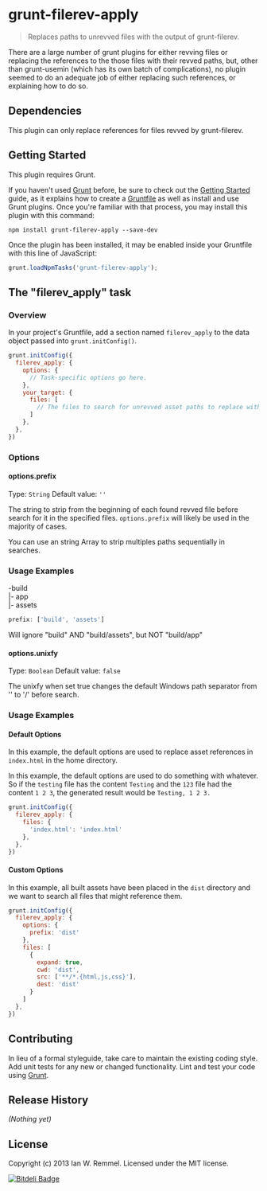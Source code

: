 # grunt-filerev-apply

> Replaces paths to unrevved files with the output of grunt-filerev.

There are a large number of grunt plugins for either revving files or replacing the references to the those files with their revved paths, but, other than grunt-usemin (which has its own batch of complications), no plugin seemed to do an adequate job of either replacing such references, or explaining how to do so.

## Dependencies

This plugin can only replace references for files revved by grunt-filerev.

## Getting Started
This plugin requires Grunt.

If you haven't used [Grunt](http://gruntjs.com/) before, be sure to check out the [Getting Started](http://gruntjs.com/getting-started) guide, as it explains how to create a [Gruntfile](http://gruntjs.com/sample-gruntfile) as well as install and use Grunt plugins. Once you're familiar with that process, you may install this plugin with this command:

```shell
npm install grunt-filerev-apply --save-dev
```

Once the plugin has been installed, it may be enabled inside your Gruntfile with this line of JavaScript:

```js
grunt.loadNpmTasks('grunt-filerev-apply');
```

## The "filerev_apply" task

### Overview
In your project's Gruntfile, add a section named `filerev_apply` to the data object passed into `grunt.initConfig()`.

```js
grunt.initConfig({
  filerev_apply: {
    options: {
      // Task-specific options go here.
    },
    your_target: {
      files: [
        // The files to search for unrevved asset paths to replace with their revved counterparts. If the path is anything other than `.`, you'll need to specify `options.prefix` as explained below.
      ]
    },
  },
})
```

### Options

#### options.prefix
Type: `String`
Default value: `''`

The string to strip from the beginning of each found revved file before search for it in the specified files. `options.prefix` will likely be used in the majority of cases.

You can use an string Array to strip multiples paths sequentially in searches.

### Usage Examples

-build  
|- app  
|- assets  

```javascript
prefix: ['build', 'assets']
```
Will ignore "build" AND "build/assets", but NOT "build/app"

#### options.unixfy
Type: `Boolean`
Default value: `false`

The unixfy when set true changes the default Windows path separator from '\' to '/' before search.

### Usage Examples

#### Default Options

In this example, the default options are used to replace asset references in `index.html` in the home directory.

In this example, the default options are used to do something with whatever. So if the `testing` file has the content `Testing` and the `123` file had the content `1 2 3`, the generated result would be `Testing, 1 2 3.`

```js
grunt.initConfig({
  filerev_apply: {
    files: {
      'index.html': 'index.html'
    },
  },
})
```

#### Custom Options
In this example, all built assets have been placed in the `dist` directory and we want to search all files that might reference them.

```js
grunt.initConfig({
  filerev_apply: {
    options: {
      prefix: 'dist'
    },
    files: [
      {
        expand: true,
        cwd: 'dist',
        src: ['**/*.{html,js,css}'],
        dest: 'dist'
      }
    ]
  },
})
```

## Contributing
In lieu of a formal styleguide, take care to maintain the existing coding style. Add unit tests for any new or changed functionality. Lint and test your code using [Grunt](http://gruntjs.com/).

## Release History
_(Nothing yet)_

## License
Copyright (c) 2013 Ian W. Remmel. Licensed under the MIT license.


[![Bitdeli Badge](https://d2weczhvl823v0.cloudfront.net/ianwremmel/grunt-filerev-apply/trend.png)](https://bitdeli.com/free "Bitdeli Badge")

